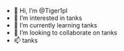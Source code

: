- 👋 Hi, I’m @Tiger1pl
- 👀 I’m interested in tanks
- 🌱 I’m currently learning tanks
- 💞️ I’m looking to collaborate on tanks
- 📫 tanks
